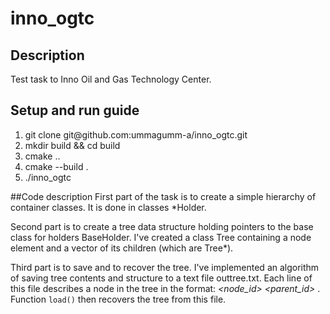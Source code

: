# inno_ogtc

## Description
Test task to Inno Oil and Gas Technology Center.

## Setup and run guide
<ol>
<li>git clone git@github.com:ummagumm-a/inno_ogtc.git</li>
<li>mkdir build && cd build</li>
<li>cmake ..</li>
<li>cmake --build .</li>
<li>./inno_ogtc</li>
</ol>

##Code description
First part of the task is to create a simple hierarchy of container classes. It is done in classes *Holder.

Second part is to create a tree data structure holding pointers to the base class for holders BaseHolder. 
I've created a class Tree containing a node element and a vector of its children (which are Tree*).

Third part is to save and to recover the tree. I've implemented an algorithm of saving tree contents and structure to 
a text file outtree.txt. Each line of this file describes a node in the tree in the format:
*<node_id> <parent_id> <type of element in the node> <value of the element in the node>*. Function `load()` then recovers
the tree from this file.
